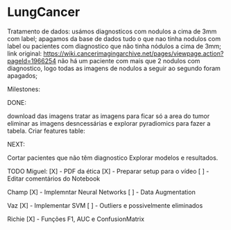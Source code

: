 # LungCancer
Tratamento de dados:
usámos diagnosticos com nodulos a cima de 3mm com label;
apagamos da base de dados tudo o que nao tinha nodulos com label ou pacientes com diagnostico que não tinha nódulos a cima de 3mm;
link original: https://wiki.cancerimagingarchive.net/pages/viewpage.action?pageId=1966254
não há um paciente com mais que 2 nodulos com diagnostico, logo todas as imagens de nodulos a seguir ao segundo foram apagados;



Milestones:

DONE:

download das imagens
tratar as imagens para ficar só a area do tumor
eliminar as imagens desncessárias e explorar pyradiomics para fazer a tabela.
Criar features table:

NEXT:


Cortar pacientes que não têm diagnostico
Explorar modelos e resultados.

TODO
Miguel:
[X] - PDF da ética
[X] - Preparar setup para o vídeo
[ ] - Editar comentários do Notebook

Champ
[X] - Implemntar Neural Networks
[ ] - Data Augmentation

Vaz 
[X] - Implementar SVM
[ ] - Outliers e possivelmente eliminados

Richie
[X] - Funções F1, AUC e ConfusionMatrix

